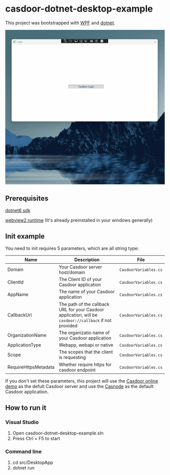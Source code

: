 # casdoor-dotnet-desktop-example

This project was bootstrapped with [WPF](https://github.com/dotnet/wpf) and [dotnet](https://www.dot.net/).

![demo](demo.gif)

## Prerequisites

[dotnet6 sdk](https://dotnet.microsoft.com/en-us/download)

[webview2 runtime](https://developer.microsoft.com/zh-cn/microsoft-edge/webview2/#download-section) (It's already preinstalled in your windows generally)

## Init example

You need to init requires 5 parameters, which are all string type:

| Name                  | Description                                                                                             | File                  |
| ------------          | ------------------------------------------------------------------------------------------------------- | --------------------- |
| Domain                | Your Casdoor server host/domain                                                                         | `CasdoorVariables.cs` |
| ClientId              | The Client ID of your Casdoor application                                                               | `CasdoorVariables.cs` |
| AppName               | The name of your Casdoor application                                                                    | `CasdoorVariables.cs` |
| CallbackUrl           | The path of the callback URL for your Casdoor application, will be `casdoor://callback` if not provided | `CasdoorVariables.cs` |
| OrganizationName      | The organizatio name of your Casdoor application                                                        | `CasdoorVariables.cs` |
| ApplicationType       | Webapp, webapi or native                                                                                | `CasdoorVariables.cs` |
| Scope                 | The scopes that the client is requesting                                                                | `CasdoorVariables.cs` |
| RequireHttpsMetadata  | Whether require https for casdoor endpoint                                                              | `CasdoorVariables.cs` |

If you don't set these parameters, this project will use the [Casdoor online demo](https://door.casdoor.com) as the defult Casdoor server and use the [Casnode](https://door.casdoor.com/applications/app-casnode) as the default Casdoor application.

## How to run it

### Visual Studio

1. Open casdoor-dotnet-desktop-example.sln
2. Press Ctrl + F5 to start

### Command line

1. cd src/DesktopApp
2. dotnet run
